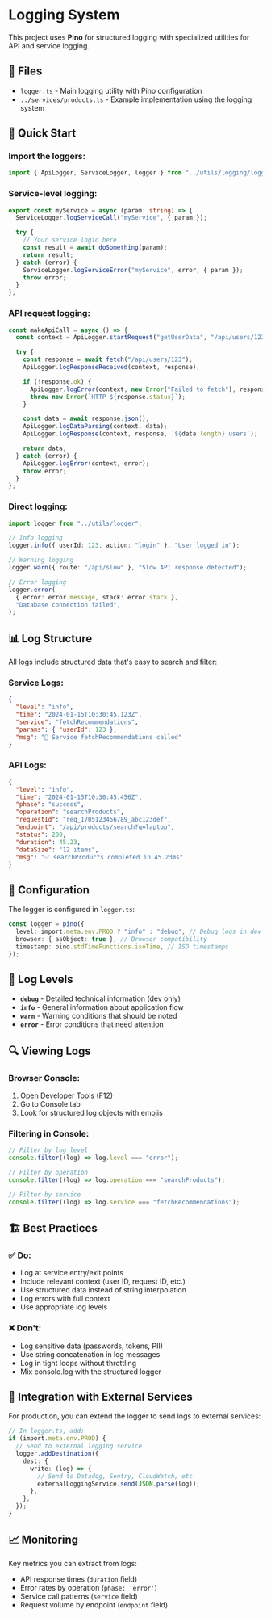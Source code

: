 # Logging System

This project uses **Pino** for structured logging with specialized utilities for API and service logging.

## 📁 Files

- `logger.ts` - Main logging utility with Pino configuration
- `../services/products.ts` - Example implementation using the logging system

## 🚀 Quick Start

### Import the loggers:

```typescript
import { ApiLogger, ServiceLogger, logger } from "../utils/logging/logger";
```

### Service-level logging:

```typescript
export const myService = async (param: string) => {
  ServiceLogger.logServiceCall("myService", { param });

  try {
    // Your service logic here
    const result = await doSomething(param);
    return result;
  } catch (error) {
    ServiceLogger.logServiceError("myService", error, { param });
    throw error;
  }
};
```

### API request logging:

```typescript
const makeApiCall = async () => {
  const context = ApiLogger.startRequest("getUserData", "/api/users/123");

  try {
    const response = await fetch("/api/users/123");
    ApiLogger.logResponseReceived(context, response);

    if (!response.ok) {
      ApiLogger.logError(context, new Error("Failed to fetch"), response);
      throw new Error(`HTTP ${response.status}`);
    }

    const data = await response.json();
    ApiLogger.logDataParsing(context, data);
    ApiLogger.logResponse(context, response, `${data.length} users`);

    return data;
  } catch (error) {
    ApiLogger.logError(context, error);
    throw error;
  }
};
```

### Direct logging:

```typescript
import logger from "../utils/logger";

// Info logging
logger.info({ userId: 123, action: "login" }, "User logged in");

// Warning logging
logger.warn({ route: "/api/slow" }, "Slow API response detected");

// Error logging
logger.error(
  { error: error.message, stack: error.stack },
  "Database connection failed",
);
```

## 📊 Log Structure

All logs include structured data that's easy to search and filter:

### Service Logs:

```json
{
  "level": "info",
  "time": "2024-01-15T10:30:45.123Z",
  "service": "fetchRecommendations",
  "params": { "userId": 123 },
  "msg": "🎯 Service fetchRecommendations called"
}
```

### API Logs:

```json
{
  "level": "info",
  "time": "2024-01-15T10:30:45.456Z",
  "phase": "success",
  "operation": "searchProducts",
  "requestId": "req_1705123456789_abc123def",
  "endpoint": "/api/products/search?q=laptop",
  "status": 200,
  "duration": 45.23,
  "dataSize": "12 items",
  "msg": "✅ searchProducts completed in 45.23ms"
}
```

## 🔧 Configuration

The logger is configured in `logger.ts`:

```typescript
const logger = pino({
  level: import.meta.env.PROD ? "info" : "debug", // Debug logs in dev mode
  browser: { asObject: true }, // Browser compatibility
  timestamp: pino.stdTimeFunctions.isoTime, // ISO timestamps
});
```

## 🎯 Log Levels

- **`debug`** - Detailed technical information (dev only)
- **`info`** - General information about application flow
- **`warn`** - Warning conditions that should be noted
- **`error`** - Error conditions that need attention

## 🔍 Viewing Logs

### Browser Console:

1. Open Developer Tools (F12)
2. Go to Console tab
3. Look for structured log objects with emojis

### Filtering in Console:

```javascript
// Filter by log level
console.filter((log) => log.level === "error");

// Filter by operation
console.filter((log) => log.operation === "searchProducts");

// Filter by service
console.filter((log) => log.service === "fetchRecommendations");
```

## 🏗️ Best Practices

### ✅ Do:

- Log at service entry/exit points
- Include relevant context (user ID, request ID, etc.)
- Use structured data instead of string interpolation
- Log errors with full context
- Use appropriate log levels

### ❌ Don't:

- Log sensitive data (passwords, tokens, PII)
- Use string concatenation in log messages
- Log in tight loops without throttling
- Mix console.log with the structured logger

## 🔗 Integration with External Services

For production, you can extend the logger to send logs to external services:

```typescript
// In logger.ts, add:
if (import.meta.env.PROD) {
  // Send to external logging service
  logger.addDestination({
    dest: {
      write: (log) => {
        // Send to Datadog, Sentry, CloudWatch, etc.
        externalLoggingService.send(JSON.parse(log));
      },
    },
  });
}
```

## 📈 Monitoring

Key metrics you can extract from logs:

- API response times (`duration` field)
- Error rates by operation (`phase: 'error'`)
- Service call patterns (`service` field)
- Request volume by endpoint (`endpoint` field)
